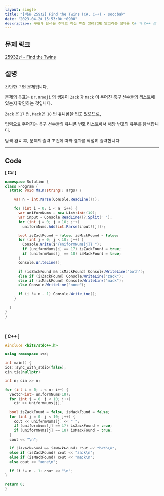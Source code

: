 ```yaml
---
layout: single
title: "[백준 25932] Find the Twins (C#, C++) - soo:bak"
date: "2023-04-20 15:53:00 +0900"
description: 구현과 탐색을 주제로 하는 백준 25932번 알고리즘 문제를 C# 과 C++ 로 풀이 및 해설
---
```


## 문제 링크
  [25932번 - Find the Twins](https://www.acmicpc.net/problem/25932)

## 설명
간단한 구현 문제입니다. <br>

문제의 목표는 `Dr.Orooji` 의 쌍둥이 `Zack` 과 `Mack` 이 주어진 축구 선수들의 리스트에 있는지 확인하는 것입니다. <br>

`Zack` 은 `17` 번, `Mack` 은 `18` 번 유니폼을 입고 있으므로, <br>

입력으로 주어지는 축구 선수들의 유니폼 번호 리스트에서 해당 번호의 유무를 탐색합니다. <br>

탐색 완료 후, 문제의 출력 조건에 따라 결과를 적절히 출력합니다. <br>

- - -

## Code
<b>[ C# ] </b>
<br>

  ```c#
namespace Solution {
  class Program {
    static void Main(string[] args) {

      var n = int.Parse(Console.ReadLine()!);

      for (int i = 0; i < n; i++) {
        var uniformNums = new List<int>(10);
        var input = Console.ReadLine()?.Split(' ');
        for (int j = 0; j < 10; j++)
          uniformNums.Add(int.Parse(input![j]));

        bool isZackFound = false, isMackFound = false;
        for (int j = 0; j < 10; j++) {
          Console.Write($"{uniformNums[j]} ");
          if (uniformNums[j] == 17) isZackFound = true;
          if (uniformNums[j] == 18) isMackFound = true;
        }
        Console.WriteLine();

        if (isZackFound && isMackFound) Console.WriteLine("both");
        else if (isZackFound) Console.WriteLine("zack");
        else if (isMackFound) Console.WriteLine("mack");
        else Console.WriteLine("none");

        if (i != n - 1) Console.WriteLine();
      }

    }
  }
}
  ```
<br><br>
<b>[ C++ ] </b>
<br>

  ```c++
#include <bits/stdc++.h>

using namespace std;

int main() {
  ios::sync_with_stdio(false);
  cin.tie(nullptr);

  int n; cin >> n;

  for (int i = 0; i < n; i++) {
    vector<int> uniformNums(10);
    for (int j = 0; j < 10; j++)
      cin >> uniformNums[j];

    bool isZackFound = false, isMackFound = false;
    for (int j = 0; j < 10; j++) {
      cout << uniformNums[j] << " ";
      if (uniformNums[j] == 17) isZackFound = true;
      if (uniformNums[j] == 18) isMackFound = true;
    }
    cout << "\n";

    if (isZackFound && isMackFound) cout << "both\n";
    else if (isZackFound) cout << "zack\n";
    else if (isMackFound) cout << "mack\n";
    else cout << "none\n";

    if (i != n - 1) cout << "\n";
  }

  return 0;
}
  ```
